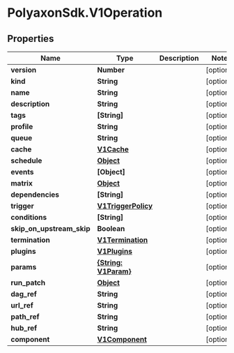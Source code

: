 # PolyaxonSdk.V1Operation

## Properties

Name | Type | Description | Notes
------------ | ------------- | ------------- | -------------
**version** | **Number** |  | [optional] 
**kind** | **String** |  | [optional] 
**name** | **String** |  | [optional] 
**description** | **String** |  | [optional] 
**tags** | **[String]** |  | [optional] 
**profile** | **String** |  | [optional] 
**queue** | **String** |  | [optional] 
**cache** | [**V1Cache**](V1Cache.md) |  | [optional] 
**schedule** | [**Object**](.md) |  | [optional] 
**events** | **[Object]** |  | [optional] 
**matrix** | [**Object**](.md) |  | [optional] 
**dependencies** | **[String]** |  | [optional] 
**trigger** | [**V1TriggerPolicy**](V1TriggerPolicy.md) |  | [optional] 
**conditions** | **[String]** |  | [optional] 
**skip_on_upstream_skip** | **Boolean** |  | [optional] 
**termination** | [**V1Termination**](V1Termination.md) |  | [optional] 
**plugins** | [**V1Plugins**](V1Plugins.md) |  | [optional] 
**params** | [**{String: V1Param}**](V1Param.md) |  | [optional] 
**run_patch** | [**Object**](.md) |  | [optional] 
**dag_ref** | **String** |  | [optional] 
**url_ref** | **String** |  | [optional] 
**path_ref** | **String** |  | [optional] 
**hub_ref** | **String** |  | [optional] 
**component** | [**V1Component**](V1Component.md) |  | [optional] 



